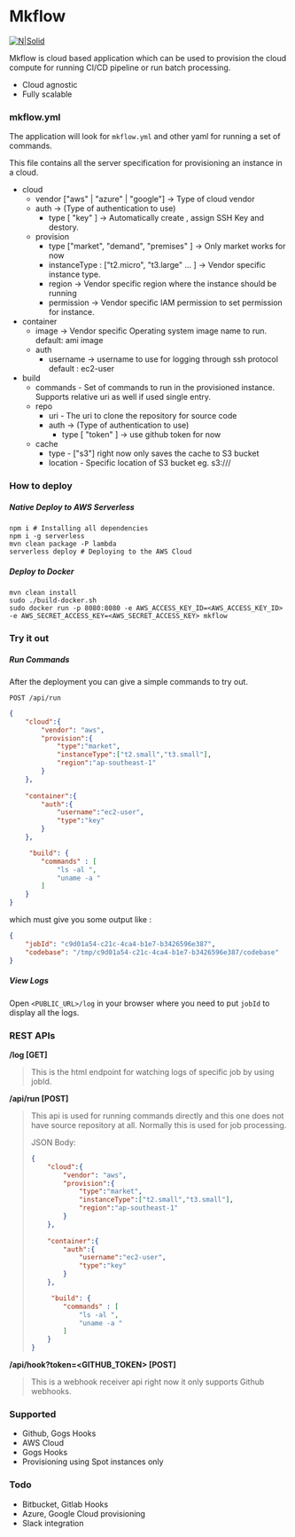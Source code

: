 # Mkflow
[![N|Solid](https://i.imgur.com/wWt2ADv.png)](https://nodesource.com/products/nsolid)

Mkflow is cloud based application which can be used to provision the cloud compute for running CI/CD pipeline or run batch processing.
  - Cloud agnostic
  - Fully scalable
  
### mkflow.yml
The application will look for `mkflow.yml` and other yaml for running a set of commands. 

This file contains all the server specification for provisioning an instance in a cloud.

- cloud
    - vendor  ["aws" | "azure" | "google"] -> Type of cloud vendor 
    - auth -> (Type of authentication to use) 
        - type [ "key" ] -> Automatically create , assign SSH Key and destory. 
    - provision
        - type ["market", "demand", "premises" ] -> Only market works for now
        - instanceType : ["t2.micro", "t3.large" ... ] -> Vendor specific instance type.
        - region -> Vendor specific region where the instance should be running
        - permission -> Vendor specific IAM permission to set permission for instance.
- container
    - image -> Vendor specific Operating system image name to run. default: ami image  
    - auth  
        - username -> username to use for logging through ssh protocol default : ec2-user 
- build  
    - commands - Set of commands to run in the provisioned instance. Supports relative uri as well if used single entry.
    - repo 
        - uri - The uri to clone the repository for source code 
        - auth -> (Type of authentication to use) 
            - type [ "token" ] -> use github token for now
    - cache
        - type - ["s3"] right now only saves the cache to S3 bucket
        - location - Specific location of S3 bucket eg. s3://<bucket>/<prefix>
    
### How to deploy

##### Native Deploy to AWS Serverless
```
npm i # Installing all dependencies 
npm i -g serverless
mvn clean package -P lambda 
serverless deploy # Deploying to the AWS Cloud

```

#####  Deploy to Docker 
```
mvn clean install
sudo ./build-docker.sh
sudo docker run -p 8080:8080 -e AWS_ACCESS_KEY_ID=<AWS_ACCESS_KEY_ID> -e AWS_SECRET_ACCESS_KEY=<AWS_SECRET_ACCESS_KEY> mkflow
```


### Try it out

##### Run Commands
After the deployment you can give a simple commands to try out.

```POST /api/run```
```json
{
    "cloud":{
        "vendor": "aws",
        "provision":{
            "type":"market",
            "instanceType":["t2.small","t3.small"],
            "region":"ap-southeast-1"
        }
    },
   
    "container":{
        "auth":{
            "username":"ec2-user",
            "type":"key"
        }
    },

     "build": {
        "commands" : [
            "ls -al ",
            "uname -a "
        ]
    }
}
```

which must give you some output like :
```json
{
    "jobId": "c9d01a54-c21c-4ca4-b1e7-b3426596e387",
    "codebase": "/tmp/c9d01a54-c21c-4ca4-b1e7-b3426596e387/codebase"
}
```

##### View Logs
Open `<PUBLIC_URL>/log` in your browser where you need to put `jobId` to display all the logs.


### REST APIs

**/log [GET]**
> This is the html endpoint for watching logs of specific job by using jobId.


**/api/run [POST]**
> This api is used for running commands directly and this one does not have source repository at all. Normally this is used for job processing.
>  
> JSON Body: 
>```json
>{
>     "cloud":{
>         "vendor": "aws",
>         "provision":{
>             "type":"market",
>             "instanceType":["t2.small","t3.small"],
>             "region":"ap-southeast-1"
>         }
>     },
>    
>     "container":{
>         "auth":{
>             "username":"ec2-user",
>             "type":"key"
>         }
>     },
> 
>      "build": {
>         "commands" : [
>             "ls -al ",
>             "uname -a "
>         ]
>     }
> }
>```


**/api/hook?token=<GITHUB_TOKEN> [POST]**
> This is a webhook receiver api right now it only supports Github webhooks. 



### Supported
- Github, Gogs Hooks
- AWS Cloud 
- Gogs Hooks
- Provisioning using Spot instances only 


### Todo
- Bitbucket, Gitlab Hooks
- Azure, Google Cloud provisioning
- Slack integration 